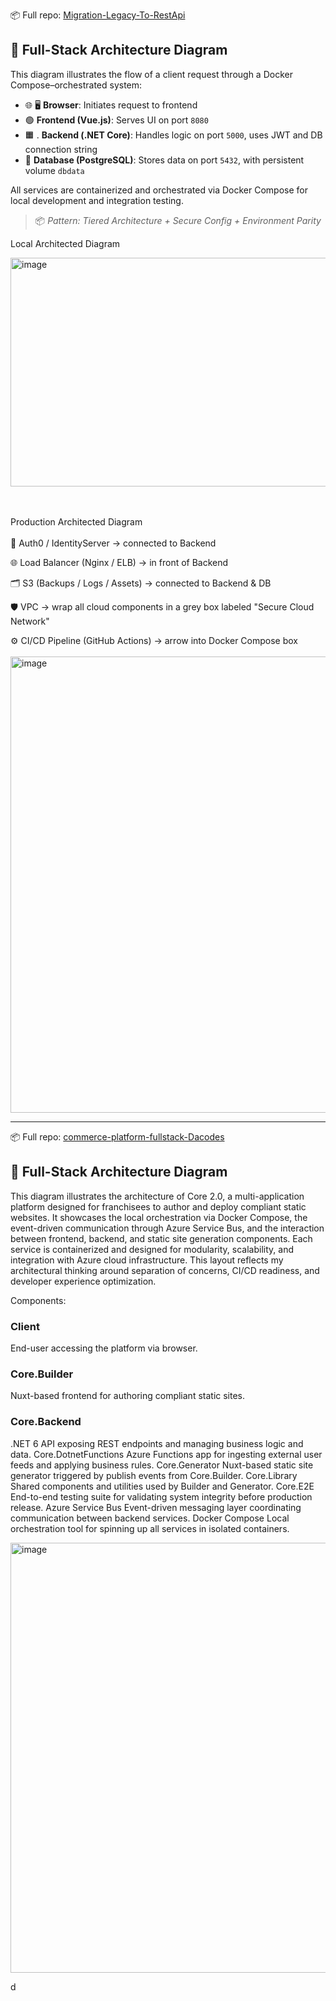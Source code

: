 
📦 Full repo: [Migration-Legacy-To-RestApi](https://github.com/GregHowe/Migration-Legacy-To-RestApi)

## 🐳 Full-Stack Architecture Diagram

This diagram illustrates the flow of a client request through a Docker Compose–orchestrated system:

- 🌐 🖥️ **Browser**: Initiates request to frontend
- 🟢 **Frontend (Vue.js)**: Serves UI on port `8080`
- 🟧 . **Backend (.NET Core)**: Handles logic on port `5000`, uses JWT and DB connection string
- 🐘  **Database (PostgreSQL)**: Stores data on port `5432`, with persistent volume `dbdata`

All services are containerized and orchestrated via Docker Compose for local development and integration testing.

> 📦 *Pattern: Tiered Architecture + Secure Config + Environment Parity*

Local Architected Diagram

<img width="640" height="366" alt="image" src="https://github.com/user-attachments/assets/b309b07f-ea9c-430a-aaa3-58c5ae9a0f27" />

<br><br>
Production Architected Diagram
<br>
<br>
🔐 Auth0 / IdentityServer → connected to Backend

🌐 Load Balancer (Nginx / ELB) → in front of Backend

🗂️ S3 (Backups / Logs / Assets) → connected to Backend & DB

🛡️ VPC → wrap all cloud components in a grey box labeled "Secure Cloud Network"

⚙️ CI/CD Pipeline (GitHub Actions) → arrow into Docker Compose box
<br><br>
<img width="1063" height="730" alt="image" src="https://github.com/user-attachments/assets/a2ed449d-26e3-4d66-a200-0ae3dec73d2d" />

<hr>

📦 Full repo: [commerce-platform-fullstack-Dacodes](https://github.com/GregHowe/commerce-platform-fullstack-Dacodes)


## 🐳 Full-Stack Architecture Diagram

This diagram illustrates the architecture of Core 2.0, a multi-application platform designed for franchisees to author and deploy compliant static websites. It showcases the local orchestration via Docker Compose, the event-driven communication through Azure Service Bus, and the interaction between frontend, backend, and static site generation components. Each service is containerized and designed for modularity, scalability, and integration with Azure cloud infrastructure. This layout reflects my architectural thinking around separation of concerns, CI/CD readiness, and developer experience optimization.

Components: 
### Client	
End-user accessing the platform via browser.
### Core.Builder	
Nuxt-based frontend for authoring compliant static sites.
### Core.Backend	
.NET 6 API exposing REST endpoints and managing business logic and data.
Core.DotnetFunctions	Azure Functions app for ingesting external user feeds and applying business rules.
Core.Generator	Nuxt-based static site generator triggered by publish events from Core.Builder.
Core.Library	Shared components and utilities used by Builder and Generator.
Core.E2E	End-to-end testing suite for validating system integrity before production release.
Azure Service Bus	Event-driven messaging layer coordinating communication between backend services.
Docker Compose	Local orchestration tool for spinning up all services in isolated containers.


<img width="989" height="688" alt="image" src="https://github.com/user-attachments/assets/de87af0a-b654-4cb0-abe8-7a8f34320894" />

d

